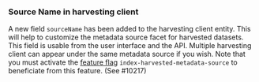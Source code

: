 ### Source Name in harvesting client

A new field `sourceName` has been added to the harvesting client entity.
This will help to customize the metadata source facet for harvested datasets. 
This field is usable from the user interface and the API.
Multiple harvesting client can appear under the same metadata source if you wish.
Note that you must activate the [feature flag](https://guides.dataverse.org/en/latest/installation/config.html#feature-flags) `index-harvested-metadata-source` to beneficiate from this feature.
(See #10217)
